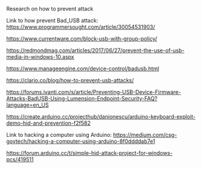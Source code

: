 Research on how to prevent attack

Link to how prevent Bad_USB attack:
https://www.programmersought.com/article/30054531903/

https://www.currentware.com/block-usb-with-group-policy/

https://redmondmag.com/articles/2017/06/27/prevent-the-use-of-usb-media-in-windows-10.aspx

https://www.manageengine.com/device-control/badusb.html

https://clario.co/blog/how-to-prevent-usb-attacks/

https://forums.ivanti.com/s/article/Preventing-USB-Device-Firmware-Attacks-BadUSB-Using-Lumension-Endpoint-Security-FAQ?language=en_US

https://create.arduino.cc/projecthub/danionescu/arduino-keyboard-exploit-demo-hid-and-prevention-f2f582

Link to hacking a computer using Arduino:
https://medium.com/csg-govtech/hacking-a-computer-using-arduino-8f0ddddab7e1

https://forum.arduino.cc/t/simple-hid-attack-project-for-windows-pcs/419511
